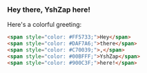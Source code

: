 ### Hey there, YshZap here!

Here's a colorful greeting:

```markdown
<span style="color: #FF5733;">Hey</span>
<span style="color: #DAF7A6;">there</span>
<span style="color: #C70039;">,</span>
<span style="color: #00BFFF;">YshZap</span>
<span style="color: #900C3F;">here!</span>
